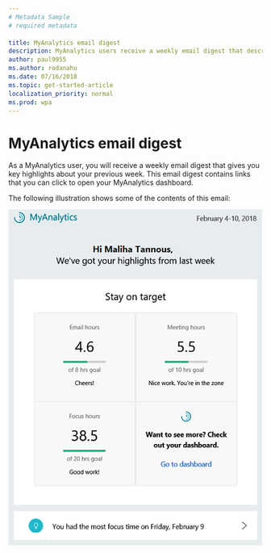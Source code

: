 ```yaml
---
# Metadata Sample
# required metadata

title: MyAnalytics email digest
description: MyAnalytics users receive a weekly email digest that describes key highlights. 
author: paul9955
ms.author: rodanahu
ms.date: 07/16/2018
ms.topic: get-started-article
localization_priority: normal 
ms.prod: wpa
---
```


# MyAnalytics email digest

As a MyAnalytics user, you will receive a weekly email digest that gives you key highlights about your previous week. This email digest contains links that you can click to open your MyAnalytics dashboard. 

The following illustration shows some of the contents of this email: 

<img src="../../Images/digest-email.png" alt="Weekly email digest">

<!---
If you do not want to receive digest emails from MyAnalytics, you can opt out of the emails using the following steps:

1. In MyAnalytics, go to Settings.
2. Go to Feature Setting and select **Off** for Digest Email.
3. Click **OK** to save the changes.
--->

